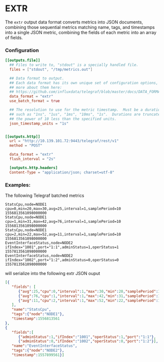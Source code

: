 # EXTR

The `extr` output data format converts metrics into JSON documents, combining those sequential metrics matching name, tags, and timestamps into a single JSON metric, combining the fields of each metric into an array of fields.

### Configuration

```toml
[[outputs.file]]
  ## Files to write to, "stdout" is a specially handled file.
  files = ["stdout", "/tmp/metrics.out"]

  ## Data format to output.
  ## Each data format has its own unique set of configuration options, read
  ## more about them here:
  ## https://github.com/influxdata/telegraf/blob/master/docs/DATA_FORMATS_OUTPUT.md
  data_format = "extr"
  use_batch_format = true

  ## The resolution to use for the metric timestamp.  Must be a duration string
  ## such as "1ns", "1us", "1ms", "10ms", "1s".  Durations are truncated to
  ## the power of 10 less than the specified units.
  json_timestamp_units = "1s"


[[outputs.http]]
  url = "http://10.139.101.72:9443/telegraf/rest/v1"
  method = "POST"

  data_format = "extr"
  flush_interval = "2s"

  [outputs.http.headers]
  Content-Type = "application/json; charset=utf-8"

```

### Examples:

The following Telegraf batched metrics
   
```text
StatsCpu,node=NODE1  cpu=0,min=20,max=30,avg=25,interval=1,samplePeriod=10 1556813561098000000
StatsCpu,node=NODE1  cpu=1,min=31,max=42,avg=76,interval=1,samplePeriod=10 1556813561098000000
StatsCpu,node=NODE1  cpu=2,min=22,max=52,avg=11,interval=1,samplePeriod=10 1556813561098000000
EventInterfaceStatus,node=NODE2  ifIndex="1001",port="1:1",adminStatus=1,operStatus=1 1557813561098000000
EventInterfaceStatus,node=NODE2  ifIndex="1002",port="1:2",adminStatus=0,operStatus=0 1557813561098000000
```

will serialize into the following extr JSON ouput
   
```json
[{
   "fields": [
      {"avg":25,"cpu":0,"interval":1,"max":30,"min":20,"samplePeriod":10},
      {"avg":76,"cpu":1,"interval":1,"max":42,"min":31,"samplePeriod":10},
      {"avg":11,"cpu":2,"interval":1,"max":52,"min":22,"samplePeriod":10}
   ],
   "name":"StatsCpu",
   "tags":{"node":"NODE1"},
   "timestamp":1556813561
},
{
   "fields":[
      {"adminStatus":1,"ifIndex":"1001","operStatus":1,"port":"1:1"},
      {"adminStatus":0,"ifIndex":"1002","operStatus":0,"port":"1:2"}],
   "name":"EventInterfaceStatus",
   "tags":{"node":"NODE2"},
   "timestamp":1557899561}]
```
